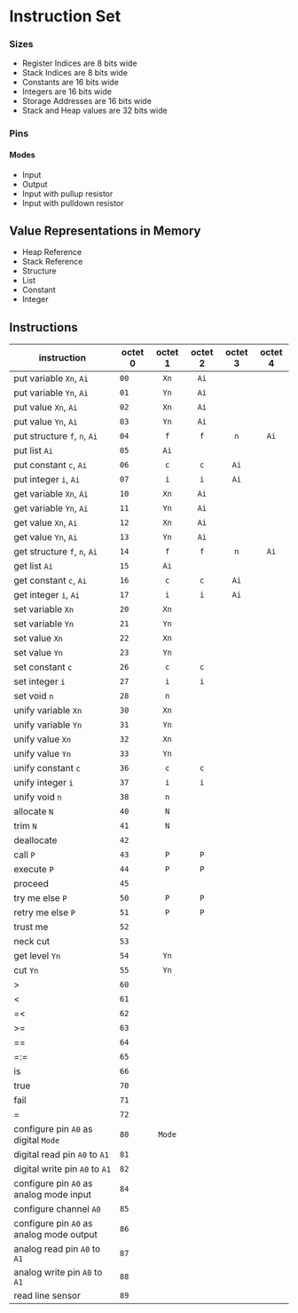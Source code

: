 # Instruction Set

### Sizes

+ Register Indices are 8 bits wide
+ Stack Indices are 8 bits wide
+ Constants are 16 bits wide
+ Integers are 16 bits wide
+ Storage Addresses are 16 bits wide
+ Stack and Heap values are 32 bits wide

### Pins

#### Modes

+ Input
+ Output
+ Input with pullup resistor
+ Input with pulldown resistor


## Value Representations in Memory

+ Heap Reference
+ Stack Reference
+ Structure
+ List
+ Constant
+ Integer


## Instructions

| instruction                               | octet 0  | octet 1  | octet 2  | octet 3  | octet 4  |
| ----------------------------------------- | -------  | :------: | :------: | :------: | :------: |
| put variable `Xn`, `Ai`                   |   `00`   |   `Xn`   |   `Ai`   |          |          |
| put variable `Yn`, `Ai`                   |   `01`   |   `Yn`   |   `Ai`   |          |          |
| put value `Xn`, `Ai`                      |   `02`   |   `Xn`   |   `Ai`   |          |          |
| put value `Yn`, `Ai`                      |   `03`   |   `Yn`   |   `Ai`   |          |          |
| put structure `f`, `n`, `Ai`              |   `04`   |   `f`    |   `f`    |   `n`    |   `Ai`   |
| put list `Ai`                             |   `05`   |   `Ai`   |          |          |          |
| put constant `c`, `Ai`                    |   `06`   |   `c`    |   `c`    |   `Ai`   |          |
| put integer `i`, `Ai`                     |   `07`   |   `i`    |   `i`    |   `Ai`   |          |
| get variable `Xn`, `Ai`                   |   `10`   |   `Xn`   |   `Ai`   |          |          |
| get variable `Yn`, `Ai`                   |   `11`   |   `Yn`   |   `Ai`   |          |          |
| get value `Xn`, `Ai`                      |   `12`   |   `Xn`   |   `Ai`   |          |          |
| get value `Yn`, `Ai`                      |   `13`   |   `Yn`   |   `Ai`   |          |          |
| get structure `f`, `n`, `Ai`              |   `14`   |   `f`    |   `f`    |   `n`    |   `Ai`   |
| get list `Ai`                             |   `15`   |   `Ai`   |          |          |          |
| get constant `c`, `Ai`                    |   `16`   |   `c`    |   `c`    |   `Ai`   |          |
| get integer `i`, `Ai`                     |   `17`   |   `i`    |   `i`    |   `Ai`   |          |
| set variable `Xn`                         |   `20`   |   `Xn`   |          |          |          |
| set variable `Yn`                         |   `21`   |   `Yn`   |          |          |          |
| set value `Xn`                            |   `22`   |   `Xn`   |          |          |          |
| set value `Yn`                            |   `23`   |   `Yn`   |          |          |          |
| set constant `c`                          |   `26`   |   `c`    |   `c`    |          |          |
| set integer `i`                           |   `27`   |   `i`    |   `i`    |          |          |
| set void `n`                              |   `28`   |   `n`    |          |          |          |
| unify variable `Xn`                       |   `30`   |   `Xn`   |          |          |          |
| unify variable `Yn`                       |   `31`   |   `Yn`   |          |          |          |
| unify value `Xn`                          |   `32`   |   `Xn`   |          |          |          |
| unify value `Yn`                          |   `33`   |   `Yn`   |          |          |          |
| unify constant `c`                        |   `36`   |   `c`    |   `c`    |          |          |
| unify integer `i`                         |   `37`   |   `i`    |   `i`    |          |          |
| unify void `n`                            |   `38`   |   `n`    |          |          |          |
| allocate `N`                              |   `40`   |   `N`    |          |          |          |
| trim `N`                                  |   `41`   |   `N`    |          |          |          |
| deallocate                                |   `42`   |          |          |          |          |
| call `P`                                  |   `43`   |   `P`    |   `P`    |          |          |
| execute `P`                               |   `44`   |   `P`    |   `P`    |          |          |
| proceed                                   |   `45`   |          |          |          |          |
| try me else `P`                           |   `50`   |   `P`    |   `P`    |          |          |
| retry me else `P`                         |   `51`   |   `P`    |   `P`    |          |          |
| trust me                                  |   `52`   |          |          |          |          |
| neck cut                                  |   `53`   |          |          |          |          |
| get level `Yn`                            |   `54`   |   `Yn`   |          |          |          |
| cut `Yn`                                  |   `55`   |   `Yn`   |          |          |          |
| >                                         |   `60`   |          |          |          |          |
| <                                         |   `61`   |          |          |          |          |
| =<                                        |   `62`   |          |          |          |          |
| >=                                        |   `63`   |          |          |          |          |
| =\=                                       |   `64`   |          |          |          |          |
| =:=                                       |   `65`   |          |          |          |          |
| is                                        |   `66`   |          |          |          |          |
| true                                      |   `70`   |          |          |          |          |
| fail                                      |   `71`   |          |          |          |          |
| =                                         |   `72`   |          |          |          |          |
| configure pin `A0` as digital `Mode`      |   `80`   |  `Mode`  |          |          |          |
| digital read pin `A0` to `A1`             |   `81`   |          |          |          |          |
| digital write pin `A0` to `A1`            |   `82`   |          |          |          |          |
| configure pin `A0` as analog mode input   |   `84`   |          |          |          |          |
| configure channel `A0`                    |   `85`   |          |          |          |          |
| configure pin `A0` as analog mode output  |   `86`   |          |          |          |          |
| analog read pin `A0` to `A1`              |   `87`   |          |          |          |          |
| analog write pin `A0` to `A1`             |   `88`   |          |          |          |          |
| read line sensor                          |   `89`   |          |          |          |          |
